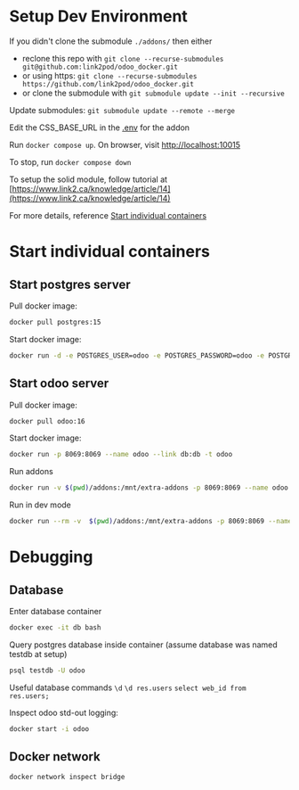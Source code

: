 # Setup Dev Environment
If you didn't clone the submodule `./addons/` then either 
- reclone this repo with  `git clone --recurse-submodules git@github.com:link2pod/odoo_docker.git`
- or using https: `git clone --recurse-submodules https://github.com/link2pod/odoo_docker.git`
- or clone the submodule with `git submodule update --init --recursive`

Update submodules: `git submodule update --remote --merge`

Edit the CSS_BASE_URL in the [.env](https://github.com/link2pod/odoo_addons/blob/3d8bd734df107aed64be3d6846866d538925c43d/solid/controllers/auth_signup_home.py#L66) for the addon

Run `docker compose up`. On browser, visit [http://localhost:10015](http://localhost:10015/)

To stop, run `docker compose down`

To setup the solid module, follow tutorial at [https://www.link2.ca/knowledge/article/14](https://www.link2.ca/knowledge/article/14)

For more details, reference [Start individual containers](#start-individual-containers)

# Start individual containers
## Start postgres server
Pull docker image: 
```bash
docker pull postgres:15
``` 
Start docker image: 
```bash
docker run -d -e POSTGRES_USER=odoo -e POSTGRES_PASSWORD=odoo -e POSTGRES_DB=postgres --name db postgres:15
```
## Start odoo server
Pull docker image: 
```bash
docker pull odoo:16 
``` 
Start docker image: 
```bash
docker run -p 8069:8069 --name odoo --link db:db -t odoo
```

Run addons 
```bash
docker run -v $(pwd)/addons:/mnt/extra-addons -p 8069:8069 --name odoo --link db:db -t odoo
```

Run in dev mode 
```bash
docker run --rm -v  $(pwd)/addons:/mnt/extra-addons -p 8069:8069 --name odoo --link db:db -t odoo --dev=all
```

# Debugging 
## Database
Enter database container
```bash
docker exec -it db bash 
```
Query postgres database inside container (assume database was named testdb at setup)
```bash 
psql testdb -U odoo 
```
Useful database commands 
`\d` `\d res.users` `select web_id from res.users;`

Inspect odoo std-out logging: 
```bash
docker start -i odoo
```
## Docker network 
```bash 
docker network inspect bridge
```



